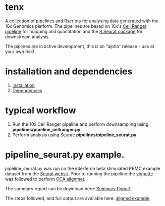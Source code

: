 # tenx

A collection of pipelines and Rscripts for analysing data generated with the 10x Genomics platform. The pipelines are based on 10x's [Cell Ranger pipeline](https://support.10xgenomics.com/single-cell-gene-expression/software/pipelines/latest/installation) for mapping and quantitation and the [R Seurat package](https://satijalab.org/seurat/) for downstream analysis.

The piplines are in active development, this is an "alpha" release - use at your own risk!


# installation and dependencies

1. [Installation](docs/INSTALL.md)
2. [Dependencies](docs/DEPENDENCIES.md)


# typical workflow

1. Run the 10x Cell Ranger pipeline and perform downsampling using: **pipelines/pipeline_cellranger.py**
2. Perform analysis using Seurat: **pipelines/pipeline_seurat.py**


# pipeline_seurat.py example.

pipeline_seurat.py was run on the interferon beta stimulated PBMC example dataset from the [Seurat websit](https://satijalab.org/seurat/). Prior to running the pipeline the [vignette](https://satijalab.org/seurat/immune_alignment.html) was followed to perform [CCA alignmet](https://doi.org/10.1038/nbt.4096).

The summary report can be download here: [Summary Report](https://dl.dropbox.com/s/67z5xydxvhqdw3p/summaryReport.pdf)

The steps followed, and full output are available here: [aligned example](docs/AlignedExample.md).
